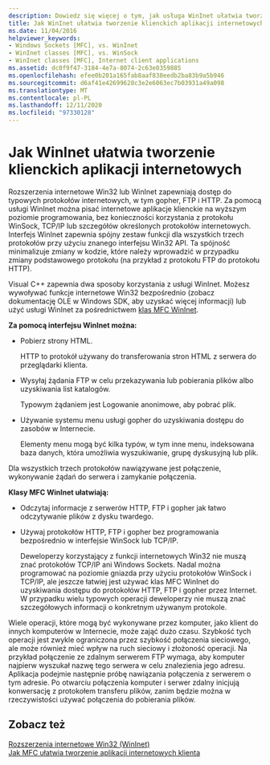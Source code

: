 ```yaml
---
description: Dowiedz się więcej o tym, jak usługa WinInet ułatwia tworzenie aplikacji internetowych klienta
title: Jak WinInet ułatwia tworzenie klienckich aplikacji internetowych
ms.date: 11/04/2016
helpviewer_keywords:
- Windows Sockets [MFC], vs. WinInet
- WinInet classes [MFC], vs. WinSock
- WinInet classes [MFC], Internet client applications
ms.assetid: dc0f9f47-3184-4e7a-8074-2c63e0359885
ms.openlocfilehash: efee0b201a165fab8aaf838eedb2ba83b9a5b946
ms.sourcegitcommit: d6af41e42699628c3e2e6063ec7b03931a49a098
ms.translationtype: MT
ms.contentlocale: pl-PL
ms.lasthandoff: 12/11/2020
ms.locfileid: "97330128"
---
```

# <a name="how-wininet-makes-it-easier-to-create-internet-client-applications"></a>Jak WinInet ułatwia tworzenie klienckich aplikacji internetowych

Rozszerzenia internetowe Win32 lub WinInet zapewniają dostęp do typowych protokołów internetowych, w tym gopher, FTP i HTTP. Za pomocą usługi WinInet można pisać internetowe aplikacje klienckie na wyższym poziomie programowania, bez konieczności korzystania z protokołu WinSock, TCP/IP lub szczegółów określonych protokołów internetowych. Interfejs WinInet zapewnia spójny zestaw funkcji dla wszystkich trzech protokołów przy użyciu znanego interfejsu Win32 API. Ta spójność minimalizuje zmiany w kodzie, które należy wprowadzić w przypadku zmiany podstawowego protokołu (na przykład z protokołu FTP do protokołu HTTP).

Visual C++ zapewnia dwa sposoby korzystania z usługi WinInet. Możesz wywoływać funkcje internetowe Win32 bezpośrednio (zobacz dokumentację OLE w Windows SDK, aby uzyskać więcej informacji) lub użyć usługi WinInet za pośrednictwem [klas MFC WinInet](mfc-classes-for-creating-internet-client-applications.md).

**Za pomocą interfejsu WinInet można:**

- Pobierz strony HTML.

   HTTP to protokół używany do transferowania stron HTML z serwera do przeglądarki klienta.

- Wysyłaj żądania FTP w celu przekazywania lub pobierania plików albo uzyskiwania list katalogów.

   Typowym żądaniem jest Logowanie anonimowe, aby pobrać plik.

- Używanie systemu menu usługi gopher do uzyskiwania dostępu do zasobów w Internecie.

   Elementy menu mogą być kilka typów, w tym inne menu, indeksowana baza danych, która umożliwia wyszukiwanie, grupę dyskusyjną lub plik.

Dla wszystkich trzech protokołów nawiązywane jest połączenie, wykonywanie żądań do serwera i zamykanie połączenia.

**Klasy MFC WinInet ułatwiają:**

- Odczytaj informacje z serwerów HTTP, FTP i gopher jak łatwo odczytywanie plików z dysku twardego.

- Używaj protokołów HTTP, FTP i gopher bez programowania bezpośrednio w interfejsie WinSock lub TCP/IP.

   Deweloperzy korzystający z funkcji internetowych Win32 nie muszą znać protokołów TCP/IP ani Windows Sockets. Nadal można programować na poziomie gniazda przy użyciu protokołów WinSock i TCP/IP, ale jeszcze łatwiej jest używać klas MFC WinInet do uzyskiwania dostępu do protokołów HTTP, FTP i gopher przez Internet. W przypadku wielu typowych operacji deweloperzy nie muszą znać szczegółowych informacji o konkretnym używanym protokole.

Wiele operacji, które mogą być wykonywane przez komputer, jako klient do innych komputerów w Internecie, może zająć dużo czasu. Szybkość tych operacji jest zwykle ograniczona przez szybkość połączenia sieciowego, ale może również mieć wpływ na ruch sieciowy i złożoność operacji. Na przykład połączenie ze zdalnym serwerem FTP wymaga, aby komputer najpierw wyszukał nazwę tego serwera w celu znalezienia jego adresu. Aplikacja podejmie następnie próbę nawiązania połączenia z serwerem o tym adresie. Po otwarciu połączenia komputer i serwer zdalny inicjują konwersację z protokołem transferu plików, zanim będzie można w rzeczywistości używać połączenia do pobierania plików.

## <a name="see-also"></a>Zobacz też

[Rozszerzenia internetowe Win32 (WinInet)](win32-internet-extensions-wininet.md)<br/>
[Jak MFC ułatwia tworzenie aplikacji internetowych klienta](how-mfc-makes-it-easier-to-create-internet-client-applications.md)
